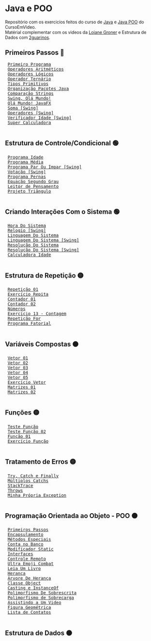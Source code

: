 # Java e POO
 Repositório com os exercicíos feitos do curso de [Java](https://youtube.com/playlist?list=PLHz_AreHm4dkI2ZdjTwZA4mPMxWTfNSpR) e [Java POO](https://youtube.com/playlist?list=PLHz_AreHm4dkqe2aR0tQK74m8SFe-aGsY) do CursoEmVideo. <br>
 Matérial complementar com os videos da [Loiane Groner](https://youtube.com/playlist?list=PLGxZ4Rq3BOBq0KXHsp5J3PxyFaBIXVs3r) e Estrutura de Dados com [2guarinos](https://youtube.com/playlist?list=PLTLAlheiUm5FRR5BNn4iBFwzYHiNq2Iv2).

## Primeiros Passos &#x1F535;
 <pre>
 <a href="https://github.com/Gabryel-Barboza/Java-e-POO/tree/main/Curso/PrimeiroPrograma/">Primeiro Programa</a>
 <a href="https://github.com/Gabryel-Barboza/Java-e-POO/tree/main/Curso/OperadoresAritméticos/">Operadores Aritméticos</a>
 <a href="https://github.com/Gabryel-Barboza/Java-e-POO/tree/main/Curso/OperadoresLogicos/">Operadores Lógicos</a>
 <a href="https://github.com/Gabryel-Barboza/Java-e-POO/tree/main/Curso/OperadorTernario/">Operador Ternário</a>
 <a href="https://github.com/Gabryel-Barboza/Java-e-POO/tree/main/Curso/TiposPrimitivos/">Tipos Primitivos</a>
 <a href="https://github.com/Gabryel-Barboza/Java-e-POO/tree/main/Curso/organizacao-pacotes-java/">Organização Pacotes Java</a>
 <a href="https://github.com/Gabryel-Barboza/Java-e-POO/tree/main/Curso/ComparacaoString/">Comparação Strings</a>
 <a href="https://github.com/Gabryel-Barboza/Java-e-POO/tree/main/Curso/Swing_OláMundo/">Swing, Olá Mundo!</a>
 <a href="https://github.com/Gabryel-Barboza/Java-e-POO/tree/main/Curso/OlaMundoJavaFX/">Olá Mundo! JavaFX</a>
 <a href="https://github.com/Gabryel-Barboza/Java-e-POO/tree/main/Curso/SomaSwing/">Soma [Swing]</a>
 <a href="https://github.com/Gabryel-Barboza/Java-e-POO/tree/main/Curso/OperadoresSwing/">Operadores [Swing]</a>
 <a href="https://github.com/Gabryel-Barboza/Java-e-POO/tree/main/Curso/VerificadorIdadeSwing/">Verificador Idade [Swing]</a>
 <a href="https://github.com/Gabryel-Barboza/Java-e-POO/tree/main/Curso/SuperCalculadora/">Super Calculadora</a>
 </pre>
## Estrutura de Controle/Condicional &#x1F7E2;
<pre>
 <a href="https://github.com/Gabryel-Barboza/Java-e-POO/tree/main/Curso/ProgramaIdade/">Programa Idade</a>
 <a href="https://github.com/Gabryel-Barboza/Java-e-POO/tree/main/Curso/ProgramaMedia/">Programa Média</a>
 <a href="https://github.com/Gabryel-Barboza/Java-e-POO/tree/main/Curso/ProgramaParImparSwing/">Programa Par Ou Ímpar [Swing]</a>
 <a href="https://github.com/Gabryel-Barboza/Java-e-POO/tree/main/Curso/VotacaoSwing/">Votação [Swing]</a>
 <a href="https://github.com/Gabryel-Barboza/Java-e-POO/tree/main/Curso/ProgramaPernas/">Programa Pernas</a>
 <a href="https://github.com/Gabryel-Barboza/Java-e-POO/tree/main/Curso/EquacaoSegundoGrau/">Equação Segundo Grau</a>
 <a href="https://github.com/Gabryel-Barboza/Java-e-POO/tree/main/Curso/LeitorDePensamento/">Leitor de Pensamento</a>
 <a href="https://github.com/Gabryel-Barboza/Java-e-POO/tree/main/Curso/ProjetoTriangulo/">Projeto Triângulo</a>
 </pre>
## Criando Interações Com o Sistema &#x1F7E2;
 <pre>
 <a href="https://github.com/Gabryel-Barboza/Java-e-POO/tree/main/Curso/HoraDoSistema/">Hora Do Sistema</a>
 <a href="https://github.com/Gabryel-Barboza/Java-e-POO/tree/main/Curso/RelogioSwing/">Relogio [Swing]</a>
 <a href="https://github.com/Gabryel-Barboza/Java-e-POO/tree/main/Curso/LinguagemDoSistema/">Linguagem Do Sistema</a>
 <a href="https://github.com/Gabryel-Barboza/Java-e-POO/tree/main/Curso/LinguagemSwing/">Linguagem Do Sistema [Swing]</a>
 <a href="https://github.com/Gabryel-Barboza/Java-e-POO/tree/main/Curso/ResoluçãoDoSistema/">Resolução Do Sistema</a>
 <a href="https://github.com/Gabryel-Barboza/Java-e-POO/tree/main/Curso/ResoluçãoSwing/">Resolução Do Sistema [Swing]</a>
 <a href="https://github.com/Gabryel-Barboza/Java-e-POO/tree/main/Curso/calculadoraidade/">Calculadora Idade</a>
 </pre>
## Estrutura de Repetição &#x1F7E1;
 <pre>
 <a href="https://github.com/Gabryel-Barboza/Java-e-POO/tree/main/Curso/Repeticao01/">Repetição 01</a>
 <a href="https://github.com/Gabryel-Barboza/Java-e-POO/tree/main/Curso/ExercicioRepita/">Exercício Repita</a>
 <a href="https://github.com/Gabryel-Barboza/Java-e-POO/tree/main/Curso/Contador01/">Contador 01</a>
 <a href="https://github.com/Gabryel-Barboza/Java-e-POO/tree/main/Curso/Contador02/">Contador 02</a>
 <a href="https://github.com/Gabryel-Barboza/Java-e-POO/tree/main/Curso/Numeros/">Números</a>
 <a href="https://github.com/Gabryel-Barboza/Java-e-POO/tree/main/Curso/Exercicio13/">Exercício 13 - Contagem</a>
 <a href="https://github.com/Gabryel-Barboza/Java-e-POO/tree/main/Curso/RepeticaoFor/">Repetição For</a>
 <a href="https://github.com/Gabryel-Barboza/Java-e-POO/tree/main/Curso/ProgramaFatorial/">Programa Fatorial</a>
 </pre>
## Variáveis Compostas &#x1F7E0;
 <pre>
 <a href="https://github.com/Gabryel-Barboza/Java-e-POO/tree/main/Curso/Vetor01/">Vetor 01</a>
 <a href="https://github.com/Gabryel-Barboza/Java-e-POO/tree/main/Curso/Vetor02/">Vetor 02</a>
 <a href="https://github.com/Gabryel-Barboza/Java-e-POO/tree/main/Curso/Vetor03/">Vetor 03</a>
 <a href="https://github.com/Gabryel-Barboza/Java-e-POO/tree/main/Curso/Vetor04/">Vetor 04</a>
 <a href="https://github.com/Gabryel-Barboza/Java-e-POO/tree/main/Curso/Vetor05/">Vetor 05</a>
 <a href="https://github.com/Gabryel-Barboza/Java-e-POO/tree/main/Curso/ExercicioVetor/">Exercício Vetor</a>
 <a href="https://github.com/Gabryel-Barboza/Java-e-POO/tree/main/Curso/Matrizes01/">Matrizes 01</a>
 <a href="https://github.com/Gabryel-Barboza/Java-e-POO/tree/main/Curso/Matrizes02/">Matrizes 02</a>
 </pre>
## Funções &#x1F7E1;
 <pre>
 <a href="https://github.com/Gabryel-Barboza/Java-e-POO/tree/main/Curso/TesteFuncao/">Teste Função</a>
 <a href="https://github.com/Gabryel-Barboza/Java-e-POO/tree/main/Curso/TesteFuncao02/">Teste Função 02</a>
 <a href="https://github.com/Gabryel-Barboza/Java-e-POO/tree/main/Curso/Funcao01/">Função 01</a>
 <a href="https://github.com/Gabryel-Barboza/Java-e-POO/tree/main/Curso/ExercicioFuncao/">Exercício Função</a>
 </pre>
## Tratamento de Erros &#x1F7E1;
 <pre>
 <a href="https://github.com/Gabryel-Barboza/Java-e-POO/tree/main/Curso/TryCatch/">Try, Catch e Finally</a>
 <a href="https://github.com/Gabryel-Barboza/Java-e-POO/tree/main/Curso/MultiplosCatchs/">Múltiplos Catchs</a>
 <a href="https://github.com/Gabryel-Barboza/Java-e-POO/tree/main/Curso/StackTrace/">StackTrace</a>
 <a href="https://github.com/Gabryel-Barboza/Java-e-POO/tree/main/Curso/Throws/">Throws</a>
 <a href="https://github.com/Gabryel-Barboza/Java-e-POO/tree/main/Curso/MinhaException/">Minha Própria Exception</a>
 </pre>
## Programação Orientada ao Objeto - POO &#x1F7E0;
 <pre>
 <a href="https://github.com/Gabryel-Barboza/Java-e-POO/tree/main/Curso/PooAula02/">Primeiros Passos</a>
 <a href="https://github.com/Gabryel-Barboza/Java-e-POO/tree/main/Curso/PooAula03/">Encapsulamento</a>
 <a href="https://github.com/Gabryel-Barboza/Java-e-POO/tree/main/Curso/PooAula04/">Métodos Especiais</a>
 <a href="https://github.com/Gabryel-Barboza/Java-e-POO/tree/main/Curso/PooAula05/">Conta no Banco</a>
 <a href="https://github.com/Gabryel-Barboza/Java-e-POO/tree/main/Curso/ModificadorStatic/">Modificador Static</a>
 <a href="https://github.com/Gabryel-Barboza/Java-e-POO/tree/main/Curso/Interfaces/">Interfaces</a>
 <a href="https://github.com/Gabryel-Barboza/Java-e-POO/tree/main/Curso/PooAula06/">Controle Remoto</a>
 <a href="https://github.com/Gabryel-Barboza/Java-e-POO/tree/main/Curso/PooAula07/">Ultra Emoji Combat</a>
 <a href="https://github.com/Gabryel-Barboza/Java-e-POO/tree/main/Curso/PooAula09/">Leia Um Livro</a>
 <a href="https://github.com/Gabryel-Barboza/Java-e-POO/tree/main/Curso/PooAula10/">Herança</a>
 <a href="https://github.com/Gabryel-Barboza/Java-e-POO/tree/main/Curso/PooAula11/">Árvore De Herança</a>
 <a href="https://github.com/Gabryel-Barboza/Java-e-POO/tree/main/Curso/ClasseObject/">Classe Object</a>
 <a href="https://github.com/Gabryel-Barboza/Java-e-POO/tree/main/Curso/Casting-Instanceof/">Casting e InstanceOf</a>
 <a href="https://github.com/Gabryel-Barboza/Java-e-POO/tree/main/Curso/PooAula12/">Polimorfismo De Sobrescrita</a>
 <a href="https://github.com/Gabryel-Barboza/Java-e-POO/tree/main/Curso/PooAula13/">Polimorfismo de Sobrecarga</a>
 <a href="https://github.com/Gabryel-Barboza/Java-e-POO/tree/main/Curso/PooAula14/">Assistindo a Um Video</a>
 <a href="https://github.com/Gabryel-Barboza/Java-e-POO/tree/main/Curso/FiguraGeometrica/">Figura Geométrica</a>
 <a href="https://github.com/Gabryel-Barboza/Java-e-POO/tree/main/Curso/Contatos/">Lista de Contatos</a>
 </pre> 
## Estrutura de Dados &#x1F7E0;
